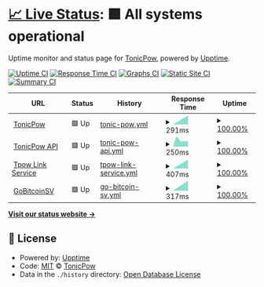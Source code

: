 # [📈 Live Status](https://status.tonicpow.com): <!--live status--> **🟩 All systems operational**

Uptime monitor and status page for [TonicPow](https://tonicpow.com), powered by [Upptime](https://github.com/upptime/upptime).

[![Uptime CI](https://github.com/tonicpow/status/workflows/Uptime%20CI/badge.svg)](https://github.com/tonicpow/status/actions?query=workflow%3A%22Uptime+CI%22)
[![Response Time CI](https://github.com/tonicpow/status/workflows/Response%20Time%20CI/badge.svg)](https://github.com/tonicpow/status/actions?query=workflow%3A%22Response+Time+CI%22)
[![Graphs CI](https://github.com/tonicpow/status/workflows/Graphs%20CI/badge.svg)](https://github.com/tonicpow/status/actions?query=workflow%3A%22Graphs+CI%22)
[![Static Site CI](https://github.com/tonicpow/status/workflows/Static%20Site%20CI/badge.svg)](https://github.com/tonicpow/status/actions?query=workflow%3A%22Static+Site+CI%22)
[![Summary CI](https://github.com/tonicpow/status/workflows/Summary%20CI/badge.svg)](https://github.com/tonicpow/status/actions?query=workflow%3A%22Summary+CI%22)

<!--start: status pages-->
<!-- This summary is generated by Upptime (https://github.com/upptime/upptime) -->
<!-- Do not edit this manually, your changes will be overwritten -->
<!-- prettier-ignore -->
| URL | Status | History | Response Time | Uptime |
| --- | ------ | ------- | ------------- | ------ |
| <img alt="" src="https://tonicpow.com/favicon-32x32.png" height="13"> [TonicPow](https://tonicpow.com) | 🟩 Up | [tonic-pow.yml](https://github.com/tonicpow/status/commits/HEAD/history/tonic-pow.yml) | <details><summary><img alt="Response time graph" src="./graphs/tonic-pow/response-time-week.png" height="20"> 291ms</summary><br><a href="https://status.tonicpow.com/history/tonic-pow"><img alt="Response time 291" src="https://img.shields.io/endpoint?url=https%3A%2F%2Fraw.githubusercontent.com%2Ftonicpow%2Fstatus%2FHEAD%2Fapi%2Ftonic-pow%2Fresponse-time.json"></a><br><a href="https://status.tonicpow.com/history/tonic-pow"><img alt="24-hour response time 291" src="https://img.shields.io/endpoint?url=https%3A%2F%2Fraw.githubusercontent.com%2Ftonicpow%2Fstatus%2FHEAD%2Fapi%2Ftonic-pow%2Fresponse-time-day.json"></a><br><a href="https://status.tonicpow.com/history/tonic-pow"><img alt="7-day response time 291" src="https://img.shields.io/endpoint?url=https%3A%2F%2Fraw.githubusercontent.com%2Ftonicpow%2Fstatus%2FHEAD%2Fapi%2Ftonic-pow%2Fresponse-time-week.json"></a><br><a href="https://status.tonicpow.com/history/tonic-pow"><img alt="30-day response time 291" src="https://img.shields.io/endpoint?url=https%3A%2F%2Fraw.githubusercontent.com%2Ftonicpow%2Fstatus%2FHEAD%2Fapi%2Ftonic-pow%2Fresponse-time-month.json"></a><br><a href="https://status.tonicpow.com/history/tonic-pow"><img alt="1-year response time 291" src="https://img.shields.io/endpoint?url=https%3A%2F%2Fraw.githubusercontent.com%2Ftonicpow%2Fstatus%2FHEAD%2Fapi%2Ftonic-pow%2Fresponse-time-year.json"></a></details> | <details><summary><a href="https://status.tonicpow.com/history/tonic-pow">100.00%</a></summary><a href="https://status.tonicpow.com/history/tonic-pow"><img alt="All-time uptime 100.00%" src="https://img.shields.io/endpoint?url=https%3A%2F%2Fraw.githubusercontent.com%2Ftonicpow%2Fstatus%2FHEAD%2Fapi%2Ftonic-pow%2Fuptime.json"></a><br><a href="https://status.tonicpow.com/history/tonic-pow"><img alt="24-hour uptime 100.00%" src="https://img.shields.io/endpoint?url=https%3A%2F%2Fraw.githubusercontent.com%2Ftonicpow%2Fstatus%2FHEAD%2Fapi%2Ftonic-pow%2Fuptime-day.json"></a><br><a href="https://status.tonicpow.com/history/tonic-pow"><img alt="7-day uptime 100.00%" src="https://img.shields.io/endpoint?url=https%3A%2F%2Fraw.githubusercontent.com%2Ftonicpow%2Fstatus%2FHEAD%2Fapi%2Ftonic-pow%2Fuptime-week.json"></a><br><a href="https://status.tonicpow.com/history/tonic-pow"><img alt="30-day uptime 100.00%" src="https://img.shields.io/endpoint?url=https%3A%2F%2Fraw.githubusercontent.com%2Ftonicpow%2Fstatus%2FHEAD%2Fapi%2Ftonic-pow%2Fuptime-month.json"></a><br><a href="https://status.tonicpow.com/history/tonic-pow"><img alt="1-year uptime 100.00%" src="https://img.shields.io/endpoint?url=https%3A%2F%2Fraw.githubusercontent.com%2Ftonicpow%2Fstatus%2FHEAD%2Fapi%2Ftonic-pow%2Fuptime-year.json"></a></details>
| <img alt="" src="https://tonicpow.com/favicon-32x32.png" height="13"> [TonicPow API](https://api.tonicpow.com) | 🟩 Up | [tonic-pow-api.yml](https://github.com/tonicpow/status/commits/HEAD/history/tonic-pow-api.yml) | <details><summary><img alt="Response time graph" src="./graphs/tonic-pow-api/response-time-week.png" height="20"> 250ms</summary><br><a href="https://status.tonicpow.com/history/tonic-pow-api"><img alt="Response time 250" src="https://img.shields.io/endpoint?url=https%3A%2F%2Fraw.githubusercontent.com%2Ftonicpow%2Fstatus%2FHEAD%2Fapi%2Ftonic-pow-api%2Fresponse-time.json"></a><br><a href="https://status.tonicpow.com/history/tonic-pow-api"><img alt="24-hour response time 250" src="https://img.shields.io/endpoint?url=https%3A%2F%2Fraw.githubusercontent.com%2Ftonicpow%2Fstatus%2FHEAD%2Fapi%2Ftonic-pow-api%2Fresponse-time-day.json"></a><br><a href="https://status.tonicpow.com/history/tonic-pow-api"><img alt="7-day response time 250" src="https://img.shields.io/endpoint?url=https%3A%2F%2Fraw.githubusercontent.com%2Ftonicpow%2Fstatus%2FHEAD%2Fapi%2Ftonic-pow-api%2Fresponse-time-week.json"></a><br><a href="https://status.tonicpow.com/history/tonic-pow-api"><img alt="30-day response time 250" src="https://img.shields.io/endpoint?url=https%3A%2F%2Fraw.githubusercontent.com%2Ftonicpow%2Fstatus%2FHEAD%2Fapi%2Ftonic-pow-api%2Fresponse-time-month.json"></a><br><a href="https://status.tonicpow.com/history/tonic-pow-api"><img alt="1-year response time 250" src="https://img.shields.io/endpoint?url=https%3A%2F%2Fraw.githubusercontent.com%2Ftonicpow%2Fstatus%2FHEAD%2Fapi%2Ftonic-pow-api%2Fresponse-time-year.json"></a></details> | <details><summary><a href="https://status.tonicpow.com/history/tonic-pow-api">100.00%</a></summary><a href="https://status.tonicpow.com/history/tonic-pow-api"><img alt="All-time uptime 100.00%" src="https://img.shields.io/endpoint?url=https%3A%2F%2Fraw.githubusercontent.com%2Ftonicpow%2Fstatus%2FHEAD%2Fapi%2Ftonic-pow-api%2Fuptime.json"></a><br><a href="https://status.tonicpow.com/history/tonic-pow-api"><img alt="24-hour uptime 100.00%" src="https://img.shields.io/endpoint?url=https%3A%2F%2Fraw.githubusercontent.com%2Ftonicpow%2Fstatus%2FHEAD%2Fapi%2Ftonic-pow-api%2Fuptime-day.json"></a><br><a href="https://status.tonicpow.com/history/tonic-pow-api"><img alt="7-day uptime 100.00%" src="https://img.shields.io/endpoint?url=https%3A%2F%2Fraw.githubusercontent.com%2Ftonicpow%2Fstatus%2FHEAD%2Fapi%2Ftonic-pow-api%2Fuptime-week.json"></a><br><a href="https://status.tonicpow.com/history/tonic-pow-api"><img alt="30-day uptime 100.00%" src="https://img.shields.io/endpoint?url=https%3A%2F%2Fraw.githubusercontent.com%2Ftonicpow%2Fstatus%2FHEAD%2Fapi%2Ftonic-pow-api%2Fuptime-month.json"></a><br><a href="https://status.tonicpow.com/history/tonic-pow-api"><img alt="1-year uptime 100.00%" src="https://img.shields.io/endpoint?url=https%3A%2F%2Fraw.githubusercontent.com%2Ftonicpow%2Fstatus%2FHEAD%2Fapi%2Ftonic-pow-api%2Fuptime-year.json"></a></details>
| <img alt="" src="https://tonicpow.com/favicon-32x32.png" height="13"> [Tpow Link Service](https://tpow.app) | 🟩 Up | [tpow-link-service.yml](https://github.com/tonicpow/status/commits/HEAD/history/tpow-link-service.yml) | <details><summary><img alt="Response time graph" src="./graphs/tpow-link-service/response-time-week.png" height="20"> 407ms</summary><br><a href="https://status.tonicpow.com/history/tpow-link-service"><img alt="Response time 407" src="https://img.shields.io/endpoint?url=https%3A%2F%2Fraw.githubusercontent.com%2Ftonicpow%2Fstatus%2FHEAD%2Fapi%2Ftpow-link-service%2Fresponse-time.json"></a><br><a href="https://status.tonicpow.com/history/tpow-link-service"><img alt="24-hour response time 407" src="https://img.shields.io/endpoint?url=https%3A%2F%2Fraw.githubusercontent.com%2Ftonicpow%2Fstatus%2FHEAD%2Fapi%2Ftpow-link-service%2Fresponse-time-day.json"></a><br><a href="https://status.tonicpow.com/history/tpow-link-service"><img alt="7-day response time 407" src="https://img.shields.io/endpoint?url=https%3A%2F%2Fraw.githubusercontent.com%2Ftonicpow%2Fstatus%2FHEAD%2Fapi%2Ftpow-link-service%2Fresponse-time-week.json"></a><br><a href="https://status.tonicpow.com/history/tpow-link-service"><img alt="30-day response time 407" src="https://img.shields.io/endpoint?url=https%3A%2F%2Fraw.githubusercontent.com%2Ftonicpow%2Fstatus%2FHEAD%2Fapi%2Ftpow-link-service%2Fresponse-time-month.json"></a><br><a href="https://status.tonicpow.com/history/tpow-link-service"><img alt="1-year response time 407" src="https://img.shields.io/endpoint?url=https%3A%2F%2Fraw.githubusercontent.com%2Ftonicpow%2Fstatus%2FHEAD%2Fapi%2Ftpow-link-service%2Fresponse-time-year.json"></a></details> | <details><summary><a href="https://status.tonicpow.com/history/tpow-link-service">100.00%</a></summary><a href="https://status.tonicpow.com/history/tpow-link-service"><img alt="All-time uptime 100.00%" src="https://img.shields.io/endpoint?url=https%3A%2F%2Fraw.githubusercontent.com%2Ftonicpow%2Fstatus%2FHEAD%2Fapi%2Ftpow-link-service%2Fuptime.json"></a><br><a href="https://status.tonicpow.com/history/tpow-link-service"><img alt="24-hour uptime 100.00%" src="https://img.shields.io/endpoint?url=https%3A%2F%2Fraw.githubusercontent.com%2Ftonicpow%2Fstatus%2FHEAD%2Fapi%2Ftpow-link-service%2Fuptime-day.json"></a><br><a href="https://status.tonicpow.com/history/tpow-link-service"><img alt="7-day uptime 100.00%" src="https://img.shields.io/endpoint?url=https%3A%2F%2Fraw.githubusercontent.com%2Ftonicpow%2Fstatus%2FHEAD%2Fapi%2Ftpow-link-service%2Fuptime-week.json"></a><br><a href="https://status.tonicpow.com/history/tpow-link-service"><img alt="30-day uptime 100.00%" src="https://img.shields.io/endpoint?url=https%3A%2F%2Fraw.githubusercontent.com%2Ftonicpow%2Fstatus%2FHEAD%2Fapi%2Ftpow-link-service%2Fuptime-month.json"></a><br><a href="https://status.tonicpow.com/history/tpow-link-service"><img alt="1-year uptime 100.00%" src="https://img.shields.io/endpoint?url=https%3A%2F%2Fraw.githubusercontent.com%2Ftonicpow%2Fstatus%2FHEAD%2Fapi%2Ftpow-link-service%2Fuptime-year.json"></a></details>
| <img alt="" src="https://gobitcoinsv.com/favicon.ico" height="13"> [GoBitcoinSV](https://gobitcoinsv.com) | 🟩 Up | [go-bitcoin-sv.yml](https://github.com/tonicpow/status/commits/HEAD/history/go-bitcoin-sv.yml) | <details><summary><img alt="Response time graph" src="./graphs/go-bitcoin-sv/response-time-week.png" height="20"> 317ms</summary><br><a href="https://status.tonicpow.com/history/go-bitcoin-sv"><img alt="Response time 317" src="https://img.shields.io/endpoint?url=https%3A%2F%2Fraw.githubusercontent.com%2Ftonicpow%2Fstatus%2FHEAD%2Fapi%2Fgo-bitcoin-sv%2Fresponse-time.json"></a><br><a href="https://status.tonicpow.com/history/go-bitcoin-sv"><img alt="24-hour response time 317" src="https://img.shields.io/endpoint?url=https%3A%2F%2Fraw.githubusercontent.com%2Ftonicpow%2Fstatus%2FHEAD%2Fapi%2Fgo-bitcoin-sv%2Fresponse-time-day.json"></a><br><a href="https://status.tonicpow.com/history/go-bitcoin-sv"><img alt="7-day response time 317" src="https://img.shields.io/endpoint?url=https%3A%2F%2Fraw.githubusercontent.com%2Ftonicpow%2Fstatus%2FHEAD%2Fapi%2Fgo-bitcoin-sv%2Fresponse-time-week.json"></a><br><a href="https://status.tonicpow.com/history/go-bitcoin-sv"><img alt="30-day response time 317" src="https://img.shields.io/endpoint?url=https%3A%2F%2Fraw.githubusercontent.com%2Ftonicpow%2Fstatus%2FHEAD%2Fapi%2Fgo-bitcoin-sv%2Fresponse-time-month.json"></a><br><a href="https://status.tonicpow.com/history/go-bitcoin-sv"><img alt="1-year response time 317" src="https://img.shields.io/endpoint?url=https%3A%2F%2Fraw.githubusercontent.com%2Ftonicpow%2Fstatus%2FHEAD%2Fapi%2Fgo-bitcoin-sv%2Fresponse-time-year.json"></a></details> | <details><summary><a href="https://status.tonicpow.com/history/go-bitcoin-sv">100.00%</a></summary><a href="https://status.tonicpow.com/history/go-bitcoin-sv"><img alt="All-time uptime 100.00%" src="https://img.shields.io/endpoint?url=https%3A%2F%2Fraw.githubusercontent.com%2Ftonicpow%2Fstatus%2FHEAD%2Fapi%2Fgo-bitcoin-sv%2Fuptime.json"></a><br><a href="https://status.tonicpow.com/history/go-bitcoin-sv"><img alt="24-hour uptime 100.00%" src="https://img.shields.io/endpoint?url=https%3A%2F%2Fraw.githubusercontent.com%2Ftonicpow%2Fstatus%2FHEAD%2Fapi%2Fgo-bitcoin-sv%2Fuptime-day.json"></a><br><a href="https://status.tonicpow.com/history/go-bitcoin-sv"><img alt="7-day uptime 100.00%" src="https://img.shields.io/endpoint?url=https%3A%2F%2Fraw.githubusercontent.com%2Ftonicpow%2Fstatus%2FHEAD%2Fapi%2Fgo-bitcoin-sv%2Fuptime-week.json"></a><br><a href="https://status.tonicpow.com/history/go-bitcoin-sv"><img alt="30-day uptime 100.00%" src="https://img.shields.io/endpoint?url=https%3A%2F%2Fraw.githubusercontent.com%2Ftonicpow%2Fstatus%2FHEAD%2Fapi%2Fgo-bitcoin-sv%2Fuptime-month.json"></a><br><a href="https://status.tonicpow.com/history/go-bitcoin-sv"><img alt="1-year uptime 100.00%" src="https://img.shields.io/endpoint?url=https%3A%2F%2Fraw.githubusercontent.com%2Ftonicpow%2Fstatus%2FHEAD%2Fapi%2Fgo-bitcoin-sv%2Fuptime-year.json"></a></details>

<!--end: status pages-->

[**Visit our status website →**](https://status.tonicpow.com)

## 📄 License

- Powered by: [Upptime](https://github.com/upptime/upptime)
- Code: [MIT](./LICENSE) © [TonicPow](https://tonicpow.com)
- Data in the `./history` directory: [Open Database License](https://opendatacommons.org/licenses/odbl/1-0/)
